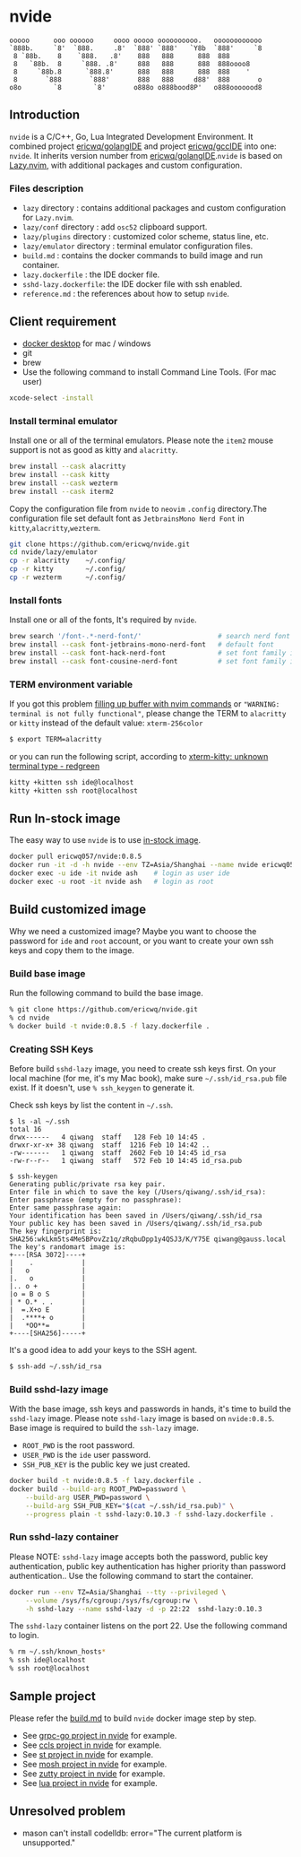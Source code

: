 # nvide

```text
ooooo      ooo oooooo     oooo ooooo oooooooooo.   oooooooooooo
`888b.     `8'  `888.     .8'  `888' `888'   `Y8b  `888'     `8
 8 `88b.    8    `888.   .8'    888   888      888  888
 8   `88b.  8     `888. .8'     888   888      888  888oooo8
 8     `88b.8      `888.8'      888   888      888  888    '
 8       `888       `888'       888   888     d88'  888       o
o8o        `8        `8'       o888o o888bood8P'   o888ooooood8
```

## Introduction

`nvide` is a C/C++, Go, Lua Integrated Development Environment.  It combined project [ericwq/golangIDE](https://github.com/ericwq/golangIDE) and project [ericwq/gccIDE](https://github.com/ericwq/gccIDE) into one: `nvide`. It inherits version number from [ericwq/golangIDE](https://github.com/ericwq/golangIDE).`nvide` is based on [Lazy.nvim](https://www.lazyvim.org/), with additional packages and custom configuration.

### Files description

- `lazy` directory : contains additional packages and custom configuration for `Lazy.nvim`.
- `lazy/conf` directory : add `osc52` clipboard support.
- `lazy/plugins` directory : customized color scheme, status line, etc.
- `lazy/emulator` directory : terminal emulator configuration files.
- `build.md` : contains the docker commands to build image and run container.
- `lazy.dockerfile` : the IDE docker file.
- `sshd-lazy.dockerfile`: the IDE docker file with ssh enabled.
- `reference.md` : the references about how to setup `nvide`.

## Client requirement

- [docker desktop](https://www.docker.com/products/docker-desktop) for mac / windows
- git
- brew
- Use the following command to install Command Line Tools. (For mac user)
```sh 
xcode-select -install
```

### Install terminal emulator

Install one or all of the terminal emulators. Please note the `item2` mouse support is not as good as kitty and `alacritty`.

```sh
brew install --cask alacritty
brew install --cask kitty
brew install --cask wezterm
brew install --cask iterm2
```

Copy the configuration file from `nvide` to `neovim` `.config` directory.The configuration file set default font as `JetbrainsMono Nerd Font` in `kitty`,`alacritty`,`wezterm`.

```sh
git clone https://github.com/ericwq/nvide.git
cd nvide/lazy/emulator
cp -r alacritty    ~/.config/
cp -r kitty        ~/.config/
cp -r wezterm      ~/.config/
```

### Install fonts

Install one or all of the fonts, It's required by `nvide`.

```sh
brew search '/font-.*-nerd-font/'                   # search nerd font
brew install --cask font-jetbrains-mono-nerd-font   # default font
brew install --cask font-hack-nerd-font             # set font family if choose this
brew install --cask font-cousine-nerd-font          # set font family if choose this
```

### TERM environment variable

If you got this problem [filling up buffer with nvim commands](https://github.com/NvChad/NvChad/issues/926) or `"WARNING: terminal is not fully functional"`, please change the TERM to `alacritty` or `kitty` instead of the default value: `xterm-256color`

```sh
$ export TERM=alacritty
```
or you can run the following script, according to [xterm-kitty: unknown terminal type - redgreen](https://redgreen.no/2020/05/10/kitty-unknown-terminal-type.html#:~:text=In%20order%20to%20copy%20over%20a%20terminfo%20file,on%20every%20session%20from%20kitty%20in%20the%20future.)
```sh
kitty +kitten ssh ide@localhost
kitty +kitten ssh root@localhost
```

## Run In-stock image

The easy way to use `nvide` is to use [in-stock image](https://hub.docker.com/repository/docker/ericwq057/nvide).

```sh
docker pull ericwq057/nvide:0.8.5
docker run -it -d -h nvide --env TZ=Asia/Shanghai --name nvide ericwq057/nvide:0.8.5
docker exec -u ide -it nvide ash    # login as user ide
docker exec -u root -it nvide ash   # login as root
```
## Build customized image

Why we need a customized image? Maybe you want to choose the password for `ide` and `root` account, or you want to create your own ssh keys and copy them to the image.

### Build base image

Run the following command to build the base image.

```sh
% git clone https://github.com/ericwq/nvide.git
% cd nvide
% docker build -t nvide:0.8.5 -f lazy.dockerfile .
```

### Creating SSH Keys

Before build `sshd-lazy` image, you need to create ssh keys first. On your local machine (for me, it's my Mac book), make sure `~/.ssh/id_rsa.pub` file exist. If it doesn't, use `% ssh_keygen` to generate it.

Check ssh keys by list the content in `~/.ssh`.
```
$ ls -al ~/.ssh
total 16
drwx------   4 qiwang  staff   128 Feb 10 14:45 .
drwxr-xr-x+ 38 qiwang  staff  1216 Feb 10 14:42 ..
-rw-------   1 qiwang  staff  2602 Feb 10 14:45 id_rsa
-rw-r--r--   1 qiwang  staff   572 Feb 10 14:45 id_rsa.pub
```

```
$ ssh-keygen
Generating public/private rsa key pair.
Enter file in which to save the key (/Users/qiwang/.ssh/id_rsa):
Enter passphrase (empty for no passphrase):
Enter same passphrase again:
Your identification has been saved in /Users/qiwang/.ssh/id_rsa
Your public key has been saved in /Users/qiwang/.ssh/id_rsa.pub
The key fingerprint is:
SHA256:wkLkm5ts4MeSBPovZz1q/zRqbuDpp1y4QSJ3/K/Y75E qiwang@gauss.local
The key's randomart image is:
+---[RSA 3072]----+
|    .            |
|   o             |
|.   o            |
|.. o +           |
|o = B o S        |
| * O.* . .       |
|  =.X+o E        |
|  .****+ o       |
|   *OO**=        |
+----[SHA256]-----+
```

It's a good idea to add your keys to the SSH agent.
```sh
$ ssh-add ~/.ssh/id_rsa
```

### Build sshd-lazy image

With the base image, ssh keys and passwords in hands, it's time to build the `sshd-lazy` image. Please note `sshd-lazy` image is based on `nvide:0.8.5`. Base image is required to build the `ssh-lazy` image.

- `ROOT_PWD` is the root password.
- `USER_PWD` is the `ide` user password.
- `SSH_PUB_KEY` is the public key we just created.

```sh
docker build -t nvide:0.8.5 -f lazy.dockerfile .
docker build --build-arg ROOT_PWD=password \
	--build-arg USER_PWD=password \
	--build-arg SSH_PUB_KEY="$(cat ~/.ssh/id_rsa.pub)" \
	--progress plain -t sshd-lazy:0.10.3 -f sshd-lazy.dockerfile .
```

### Run sshd-lazy container

Please NOTE: `sshd-lazy` image accepts both the password, public key authentication, public key authentication has higher priority than password authentication.. Use the following command to start the container.

```sh
docker run --env TZ=Asia/Shanghai --tty --privileged \
    --volume /sys/fs/cgroup:/sys/fs/cgroup:rw \
    -h sshd-lazy --name sshd-lazy -d -p 22:22  sshd-lazy:0.10.3
```

The `sshd-lazy` container listens on the port 22. Use the following command to login.

```sh
% rm ~/.ssh/known_hosts*
% ssh ide@localhost
% ssh root@localhost
```

## Sample project

Please refer the [build.md](build.md) to build `nvide` docker image step by step.

- See [grpc-go project in nvide](reference.md#grpc-go-project-in-nvide) for example.
- See [ccls project in nvide](reference.md#ccls-project-in-nvide) for example.
- See [st project in nvide](https://github.com/ericwq/examples/blob/main/tty/ref.md#st) for example.
- See [mosh project in nvide](https://github.com/ericwq/examples/blob/main/tty/ref.md#mosh) for example.
- See [zutty project in nvide](https://github.com/ericwq/examples/blob/main/tty/ref.md#zutty) for example.
- See [lua project in nvide](reference.md#lua-project-in-nvide) for example.

## Unresolved problem

- mason can't install codelldb: error="The current platform is unsupported."
<!-- - osc clipboard: provider returned invalid data -->
